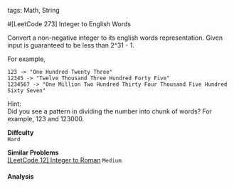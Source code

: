 tags: Math, String

#[LeetCode 273] Integer to English Words 

Convert a non-negative integer to its english words representation. Given input is guaranteed to be less than 2^31 - 1.

For example,

    123 -> "One Hundred Twenty Three"
    12345 -> "Twelve Thousand Three Hundred Forty Five"
    1234567 -> "One Million Two Hundred Thirty Four Thousand Five Hundred Sixty Seven"

Hint:  
Did you see a pattern in dividing the number into chunk of words? For example, 123 and 123000.

**Diffculty**  
`Hard`

**Similar Problems**  
[[LeetCode 12] Integer to Roman]() `Medium`


#### Analysis

